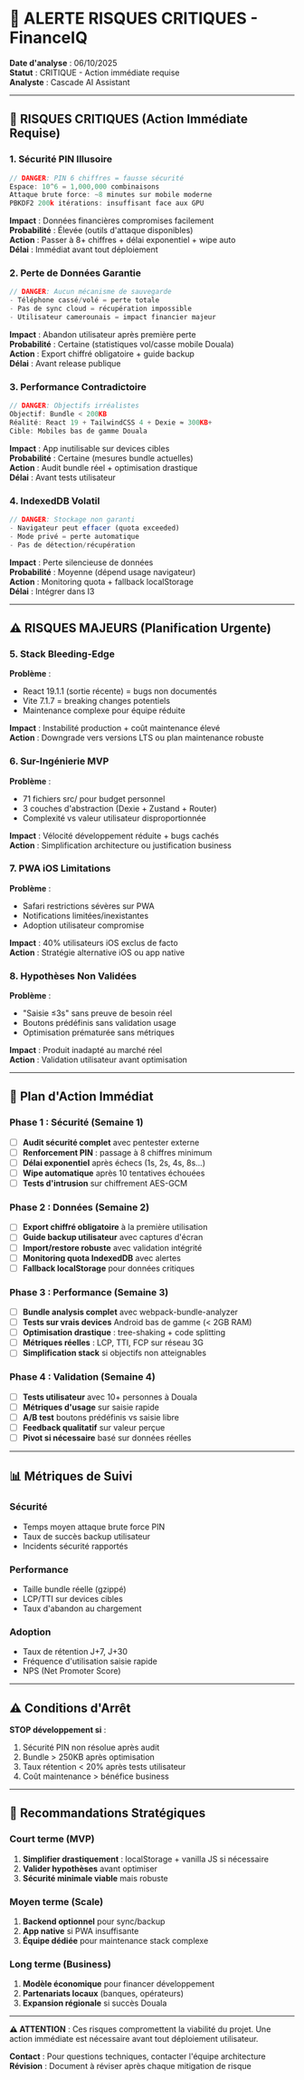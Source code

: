 # 🚨 ALERTE RISQUES CRITIQUES - FinanceIQ

**Date d'analyse** : 06/10/2025  
**Statut** : CRITIQUE - Action immédiate requise  
**Analyste** : Cascade AI Assistant  

---

## 🔴 RISQUES CRITIQUES (Action Immédiate Requise)

### 1. **Sécurité PIN Illusoire**
```typescript
// DANGER: PIN 6 chiffres = fausse sécurité
Espace: 10^6 = 1,000,000 combinaisons
Attaque brute force: ~8 minutes sur mobile moderne
PBKDF2 200k itérations: insuffisant face aux GPU
```
**Impact** : Données financières compromises facilement  
**Probabilité** : Élevée (outils d'attaque disponibles)  
**Action** : Passer à 8+ chiffres + délai exponentiel + wipe auto  
**Délai** : Immédiat avant tout déploiement  

### 2. **Perte de Données Garantie**
```typescript
// DANGER: Aucun mécanisme de sauvegarde
- Téléphone cassé/volé = perte totale
- Pas de sync cloud = récupération impossible  
- Utilisateur camerounais = impact financier majeur
```
**Impact** : Abandon utilisateur après première perte  
**Probabilité** : Certaine (statistiques vol/casse mobile Douala)  
**Action** : Export chiffré obligatoire + guide backup  
**Délai** : Avant release publique  

### 3. **Performance Contradictoire**
```typescript
// DANGER: Objectifs irréalistes
Objectif: Bundle < 200KB
Réalité: React 19 + TailwindCSS 4 + Dexie ≈ 300KB+
Cible: Mobiles bas de gamme Douala
```
**Impact** : App inutilisable sur devices cibles  
**Probabilité** : Certaine (mesures bundle actuelles)  
**Action** : Audit bundle réel + optimisation drastique  
**Délai** : Avant tests utilisateur  

### 4. **IndexedDB Volatil**
```typescript
// DANGER: Stockage non garanti
- Navigateur peut effacer (quota exceeded)
- Mode privé = perte automatique
- Pas de détection/récupération
```
**Impact** : Perte silencieuse de données  
**Probabilité** : Moyenne (dépend usage navigateur)  
**Action** : Monitoring quota + fallback localStorage  
**Délai** : Intégrer dans I3  

---

## ⚠️ RISQUES MAJEURS (Planification Urgente)

### 5. **Stack Bleeding-Edge**
**Problème** :
- React 19.1.1 (sortie récente) = bugs non documentés
- Vite 7.1.7 = breaking changes potentiels
- Maintenance complexe pour équipe réduite

**Impact** : Instabilité production + coût maintenance élevé  
**Action** : Downgrade vers versions LTS ou plan maintenance robuste  

### 6. **Sur-Ingénierie MVP**
**Problème** :
- 71 fichiers src/ pour budget personnel
- 3 couches d'abstraction (Dexie + Zustand + Router)
- Complexité vs valeur utilisateur disproportionnée

**Impact** : Vélocité développement réduite + bugs cachés  
**Action** : Simplification architecture ou justification business  

### 7. **PWA iOS Limitations**
**Problème** :
- Safari restrictions sévères sur PWA
- Notifications limitées/inexistantes
- Adoption utilisateur compromise

**Impact** : 40% utilisateurs iOS exclus de facto  
**Action** : Stratégie alternative iOS ou app native  

### 8. **Hypothèses Non Validées**
**Problème** :
- "Saisie ≤3s" sans preuve de besoin réel
- Boutons prédéfinis sans validation usage
- Optimisation prématurée sans métriques

**Impact** : Produit inadapté au marché réel  
**Action** : Validation utilisateur avant optimisation  

---

## 🎯 Plan d'Action Immédiat

### Phase 1 : Sécurité (Semaine 1)
- [ ] **Audit sécurité complet** avec pentester externe
- [ ] **Renforcement PIN** : passage à 8 chiffres minimum
- [ ] **Délai exponentiel** après échecs (1s, 2s, 4s, 8s...)
- [ ] **Wipe automatique** après 10 tentatives échouées
- [ ] **Tests d'intrusion** sur chiffrement AES-GCM

### Phase 2 : Données (Semaine 2)
- [ ] **Export chiffré obligatoire** à la première utilisation
- [ ] **Guide backup utilisateur** avec captures d'écran
- [ ] **Import/restore robuste** avec validation intégrité
- [ ] **Monitoring quota IndexedDB** avec alertes
- [ ] **Fallback localStorage** pour données critiques

### Phase 3 : Performance (Semaine 3)
- [ ] **Bundle analysis complet** avec webpack-bundle-analyzer
- [ ] **Tests sur vrais devices** Android bas de gamme (< 2GB RAM)
- [ ] **Optimisation drastique** : tree-shaking + code splitting
- [ ] **Métriques réelles** : LCP, TTI, FCP sur réseau 3G
- [ ] **Simplification stack** si objectifs non atteignables

### Phase 4 : Validation (Semaine 4)
- [ ] **Tests utilisateur** avec 10+ personnes à Douala
- [ ] **Métriques d'usage** sur saisie rapide
- [ ] **A/B test** boutons prédéfinis vs saisie libre
- [ ] **Feedback qualitatif** sur valeur perçue
- [ ] **Pivot si nécessaire** basé sur données réelles

---

## 📊 Métriques de Suivi

### Sécurité
- Temps moyen attaque brute force PIN
- Taux de succès backup utilisateur
- Incidents sécurité rapportés

### Performance
- Taille bundle réelle (gzippé)
- LCP/TTI sur devices cibles
- Taux d'abandon au chargement

### Adoption
- Taux de rétention J+7, J+30
- Fréquence d'utilisation saisie rapide
- NPS (Net Promoter Score)

---

## ⚠️ Conditions d'Arrêt

**STOP développement si** :
1. Sécurité PIN non résolue après audit
2. Bundle > 250KB après optimisation
3. Taux rétention < 20% après tests utilisateur
4. Coût maintenance > bénéfice business

---

## 📝 Recommandations Stratégiques

### Court terme (MVP)
1. **Simplifier drastiquement** : localStorage + vanilla JS si nécessaire
2. **Valider hypothèses** avant optimiser
3. **Sécurité minimale viable** mais robuste

### Moyen terme (Scale)
1. **Backend optionnel** pour sync/backup
2. **App native** si PWA insuffisante
3. **Équipe dédiée** pour maintenance stack complexe

### Long terme (Business)
1. **Modèle économique** pour financer développement
2. **Partenariats locaux** (banques, opérateurs)
3. **Expansion régionale** si succès Douala

---

**⚠️ ATTENTION** : Ces risques compromettent la viabilité du projet. Une action immédiate est nécessaire avant tout déploiement utilisateur.

**Contact** : Pour questions techniques, contacter l'équipe architecture  
**Révision** : Document à réviser après chaque mitigation de risque
